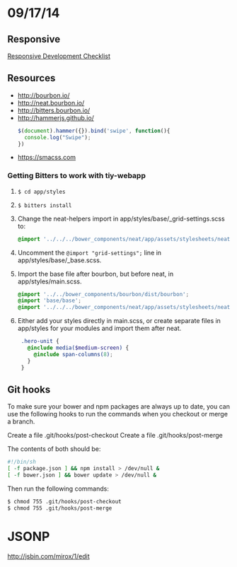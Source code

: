 # 09/17/14

## Responsive
[Responsive Development Checklist](http://samkap.github.io/projects/tiy-rwd/)

## Resources
- http://bourbon.io/
- http://neat.bourbon.io/
- http://bitters.bourbon.io/
- http://hammerjs.github.io/
    ```js
    $(document).hammer({}).bind('swipe', function(){
      console.log("Swipe");
    })
    ```
- https://smacss.com

### Getting Bitters to work with tiy-webapp

1. `$ cd app/styles`
2. `$ bitters install`
3. Change the neat-helpers import in app/styles/base/_grid-settings.scss to:

    ```scss
    @import '../../../bower_components/neat/app/assets/stylesheets/neat-helpers';
    ```

4. Uncomment the `@import "grid-settings";` line in app/styles/base/_base.scss.
5. Import the base file after bourbon, but before neat, in app/styles/main.scss.

    ```scss
    @import '../../bower_components/bourbon/dist/bourbon';
    @import 'base/base';
    @import '../../../bower_components/neat/app/assets/stylesheets/neat';
    ```

6. Either add your styles directly in main.scss, or create separate files in app/styles for your modules and import them after neat.

   ```scss
    .hero-unit {
      @include media($medium-screen) {
        @include span-columns(8);
      }
    }
   ```

## Git hooks

To make sure your bower and npm packages are always up to date, you can use the following hooks to run the commands when you checkout or merge a branch.

Create a file .git/hooks/post-checkout
Create a file .git/hooks/post-merge

The contents of both should be:

```sh
#!/bin/sh
[ -f package.json ] && npm install > /dev/null &
[ -f bower.json ] && bower update > /dev/null &
```

Then run the following commands:

```sh
$ chmod 755 .git/hooks/post-checkout
$ chmod 755 .git/hooks/post-merge
```

# JSONP

http://jsbin.com/mirox/1/edit
